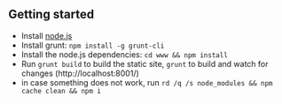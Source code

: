Getting started
---------------

* Install [node.js](https://nodejs.org/en/)
* Install grunt: `npm install -g grunt-cli`
* Install the node.js dependencies: `cd www && npm install`
* Run `grunt build` to build the static site, `grunt` to build and watch for changes (http://localhost:8001/)
* in case something does not work, run `rd /q /s node_modules && npm cache clean && npm i`
